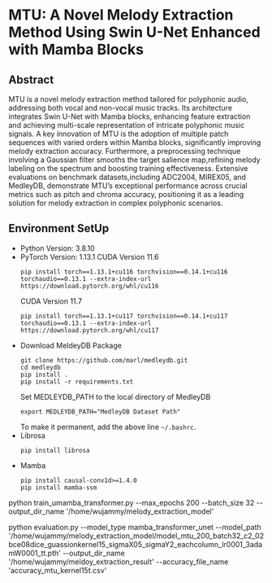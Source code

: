 # MTU: A Novel Melody Extraction Method Using Swin U-Net Enhanced with Mamba Blocks
## Abstract
MTU is a novel melody extraction method tailored
for polyphonic audio, addressing both vocal and non-vocal music
tracks. Its architecture integrates Swin U-Net with Mamba
blocks, enhancing feature extraction and achieving multi-scale
representation of intricate polyphonic music signals. A key
innovation of MTU is the adoption of multiple patch sequences
with varied orders within Mamba blocks, significantly improving melody extraction accuracy. 
Furthermore, a preprocessing technique involving a Gaussian filter smooths the target salience map,refining melody labeling on the spectrum and boosting training effectiveness. 
Extensive evaluations on benchmark datasets,including ADC2004, MIREX05, and MedleyDB, demonstrate
MTU’s exceptional performance across crucial metrics such as
pitch and chroma accuracy, positioning it as a leading solution
for melody extraction in complex polyphonic scenarios.


## Environment SetUp
- Python Version: 3.8.10
- PyTorch Version: 1.13.1
  CUDA Version 11.6
  ```
  pip install torch==1.13.1+cu116 torchvision==0.14.1+cu116 torchaudio==0.13.1 --extra-index-url https://download.pytorch.org/whl/cu116
  ```
  CUDA Version 11.7
  ```
  pip install torch==1.13.1+cu117 torchvision==0.14.1+cu117 torchaudio==0.13.1 --extra-index-url https://download.pytorch.org/whl/cu117
  ```
- Download MeldeyDB Package
  ```
  git clone https://github.com/marl/medleydb.git
  cd medleydb
  pip install .
  pip install -r requirements.txt
  ```
  Set MEDLEYDB_PATH to the local directory of MedleyDB
  ```
  export MEDLEYDB_PATH="MedleyDB Dataset Path"
  ```
  To make it permanent, add the above line ```~/.bashrc```.
- Librosa
  ```
  pip install librosa
  ```
- Mamba
  ```
  pip install causal-conv1d>=1.4.0
  pip install mamba-ssm
  ```
 


 python train_umamba_transformer.py --max_epochs 200 --batch_size 32 --output_dir_name '/home/wujammy/melody_extraction_model'

 python evaluation.py --model_type mamba_transformer_unet --model_path '/home/wujammy/melody_extraction_model/model_mtu_200_batch32_c2_02bce08dice_guassionkernel15_sigmaX05_sigmaY2_eachcolumn_lr0001_3adamW0001_tt.pth' --output_dir_name '/home/wujammy/meldoy_extraction_result' --accuracy_file_name 'accuracy_mtu_kernel15t.csv'
